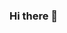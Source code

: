 ### Hi there 👋

<!--
**SomaLaskay/somalaskay** is a ✨ _special_ ✨ repository because its `README.md` (this file) appears on your GitHub profile.

Here are some ideas to get you started:

This repository supposed to host my site.
